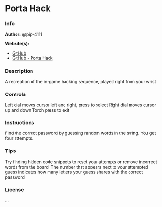 # Porta Hack

### Info

**Author:** @pip-4111

**Website(s):**

- [GitHub](https://github.com/pip-4111)
- [GitHub - Porta Hack](https://github.com/pip-4111/Porta-Hack)

### Description

A recreation of the in-game hacking sequence, played right from your wrist

### Controls

Left dial moves cursor left and right, press to select
Right dial moves cursor up and down
Torch press to exit

### Instructions

Find the correct password by guessing random words in the string. You get four attempts.

### Tips

Try finding hidden code snippets to reset your attempts or remove incorrect words from the board.
The number that appears next to your attempted guess indicates how many letters your guess shares with the correct password

### License

...
